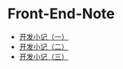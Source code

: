 # Front-End-Note

- [开发小记（一）](https://zyycode.github.io/Front-End-Note/notes/dev-01)
- [开发小记（二）](https://zyycode.github.io/Front-End-Note/notes/dev-02)
- [开发小记（三）](https://zyycode.github.io/Front-End-Note/notes/dev-03)

